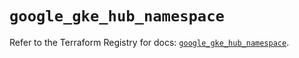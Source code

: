 # `google_gke_hub_namespace`

Refer to the Terraform Registry for docs: [`google_gke_hub_namespace`](https://registry.terraform.io/providers/hashicorp/google-beta/6.49.1/docs/resources/google_gke_hub_namespace).
